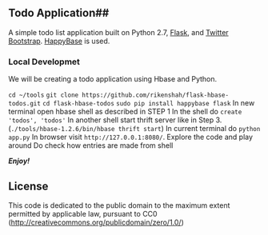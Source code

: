 ## Todo Application##

A simple todo list application built on Python 2.7, [Flask](http://flask.pocoo.org/), and [Twitter Bootstrap](http://getbootstrap.com/).  [HappyBase](http://happybase.readthedocs.org/en/latest/index.html) is used.

### Local Developmet

We will be creating a todo application  using Hbase and Python.

`cd ~/tools`
`git clone https://github.com/rikenshah/flask-hbase-todos.git`
`cd flask-hbase-todos` 
`sudo pip install happybase flask`
In new terminal open hbase shell as described in STEP 1
In the shell do `create 'todos', 'todos'`
In another shell start thrift server like in Step 3. (`./tools/hbase-1.2.6/bin/hbase thrift start`)
In current terminal do `python app.py`
In browser visit `http://127.0.0.1:8080/`.
Explore the code and play around
Do check how entries are made from shell


***Enjoy!***

## License
This code is dedicated to the public domain to the maximum extent permitted by applicable law, pursuant to CC0 (http://creativecommons.org/publicdomain/zero/1.0/)
